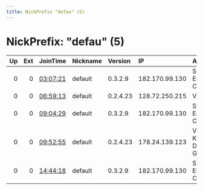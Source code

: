 ```yaml
---
title: NickPrefix "defau" (5)
---
```


# NickPrefix: "defau" (5)

|   Up |   Ext | JoinTime                                                                                   | Nickname   | Version   | IP             | AS                               | CC   |   ORp |   Dirp | OS      | Contact   |   eFamMembers |
|-----:|------:|:-------------------------------------------------------------------------------------------|:-----------|:----------|:---------------|:---------------------------------|:-----|------:|-------:|:--------|:----------|--------------:|
|    0 |     0 | [03:07:21](https://atlas.torproject.org/#details/B772842E70F237B26F719311F24493493F783E40) | default    | 0.3.2.9   | 182.170.99.130 | So-net Entertainment Corporation | jp   | 48273 |      0 | Windows | None      |             1 |
|    0 |     0 | [06:59:13](https://atlas.torproject.org/#details/1CAB594ACC190D88506DD64A084409E9744C7117) | default    | 0.2.4.23  | 128.72.250.215 | VimpelCom                        | ru   |   443 |   9030 | Windows | None      |             1 |
|    0 |     0 | [09:04:29](https://atlas.torproject.org/#details/9A779BA565DAC41DE9714A2866687BCCFB1B8659) | default    | 0.3.2.9   | 182.170.99.130 | So-net Entertainment Corporation | jp   | 48273 |      0 | Windows | None      |             1 |
|    0 |     0 | [09:52:55](https://atlas.torproject.org/#details/335840BEC33B25E94F1F980A1F1617361C573E6D) | default    | 0.2.4.23  | 178.24.139.123 | Vodafone Kabel Deutschland GmbH  | de   |   443 |   9030 | Windows | None      |             1 |
|    0 |     0 | [14:44:18](https://atlas.torproject.org/#details/75B34B8A5A3BED8C2AE30B0030B6F3DE27966D06) | default    | 0.3.2.9   | 182.170.99.130 | So-net Entertainment Corporation | jp   | 48273 |      0 | Windows | None      |             1 |
